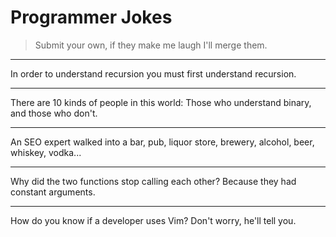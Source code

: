 # Programmer Jokes

> Submit your own, if they make me laugh I'll merge them.

---

In order to understand recursion you must first understand recursion.

---

There are 10 kinds of people in this world: Those who understand binary, and those who don't.

---

An SEO expert walked into a bar, pub, liquor store, brewery, alcohol, beer, whiskey, vodka...

---

Why did the two functions stop calling each other? Because they had constant arguments.

---

How do you know if a developer uses Vim? Don't worry, he'll tell you.
